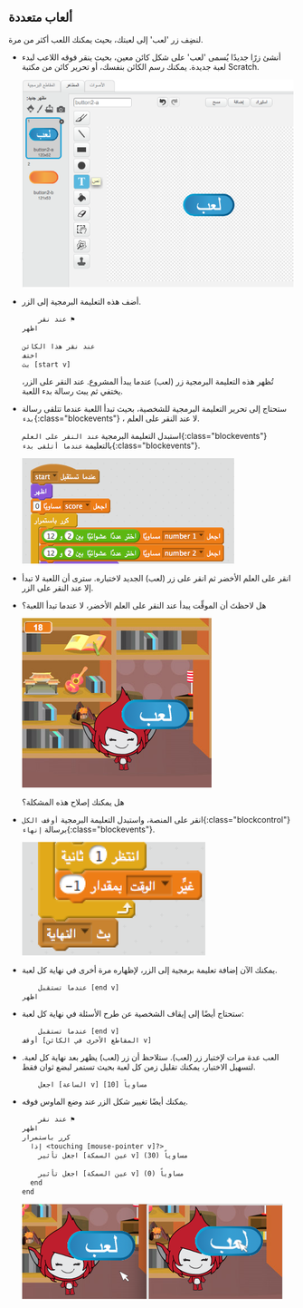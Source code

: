 ## ألعاب متعددة

لنضِف زر 'لعب' إلى لعبتك، بحيث يمكنك اللعب أكثر من مرة.

+ أنشئ زرًا جديدًا يُسمى 'لعب' على شكل كائن معين، بحيث ينقر فوقه اللاعب لبدء لعبة جديدة. يمكنك رسم الكائن بنفسك، أو تحرير كائن من مكتبة Scratch.
    
    ![لقطة الشاشة](images/brain-play.png)

+ أضف هذه التعليمة البرمجية إلى الزر.
    
    ```blocks
        عند نقر ⚑
    اظهر
    
    عند نقر هذا الكائن
    اختف
    بث [start v]
    ```
    
    تُظهر هذه التعليمة البرمجية زر (لعب) عندما يبدأ المشروع. عند النقر على الزر، يختفي ثم يبث رسالة بدء اللعبة.

+ ستحتاج إلى تحرير التعليمة البرمجية للشخصية، بحيث تبدأ اللعبة عندما تتلقى رسالة `بدء`{:class="blockevents"} ، لا عند النقر على العلم.
    
    استبدل التعليمة البرمجية `عند النقر على العلم`{:class="blockevents"} بالتعليمة `عندما أتلقى بدء`{:class="blockevents"}.
    
    ![لقطة الشاشة](images/brain-start.png)

+ انقر على العلم الأخضر ثم انقر على زر (لعب) الجديد لاختباره. سترى أن اللعبة لا تبدأ إلا عند النقر على الزر.

+ هل لاحظتَ أن الموقِّت يبدأ عند النقر على العلم الأخضر، لا عندما تبدأ اللعبة؟
    
    ![لقطة الشاشة](images/brain-timer-bug.png)
    
    هل يمكنك إصلاح هذه المشكلة؟

+ انقر على المنصة، واستبدل التعليمة البرمجية `أوقف الكل`{:class="blockcontrol"} برسالة `إنهاء`{:class="blockevents"}.
    
    ![لقطة الشاشة](images/brain-end.png)

+ يمكنك الآن إضافة تعليمة برمجية إلى الزر، لإظهاره مرة أخرى في نهاية كل لعبة.
    
    ```blocks
        عندما تستقبل [end v]
    اظهر
    ```

+ ستحتاج أيضًا إلى إيقاف الشخصية عن طرح الأسئلة في نهاية كل لعبة:
    
    ```blocks
        عندما تستقبل [end v]
    أوقف [المقاطع الأخرى في الكائن v]
    ```

+ العب عدة مرات لإختبار زر (لعب). ستلاحظ أن زر (لعب) يظهر بعد نهاية كل لعبة. لتسهيل الاختبار، يمكنك تقليل زمن كل لعبة بحيث تستمر لبضع ثوان فقط.
    
    ```blocks
        اجعل [الساعة v] مساوياً [10]
    ```

+ يمكنك أيضًا تغيير شكل الزر عند وضع الماوس فوقه.
    
    ```blocks
        عند نقر ⚑
    اظهر
    كرر باستمرار 
      إذا <touching [mouse-pointer v]?> 
        اجعل تأثير [عين السمكة v] مساوياً (30)
      
        اجعل تأثير [عين السمكة v] مساوياً (0)
      end
    end
    ```
    
    ![لقطة الشاشة](images/brain-fisheye.png)